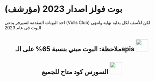 # بوت فولز اصدار 2023 (مؤرشف)
احد البوتات المقدمة لسيرفر يدعى (Vulls Club) لكن للأسف لكل بداية نهاية وانتهى البوت في عام 2023

<h2 align="center">ملاحظة: البوت مبني بنسبة 65% على الـapis <img src="https://media.tenor.com/PgmQkFlqefYAAAAi/neco-arc-neco-arc-chaos.gif" width="40" height="40" /></h2>
<h2 align="center">السورس كود متاح للجميع <img src="https://media.tenor.com/rxIicFKVtpkAAAAi/neco-arc.gif" width="40" height="40" /></h2>
